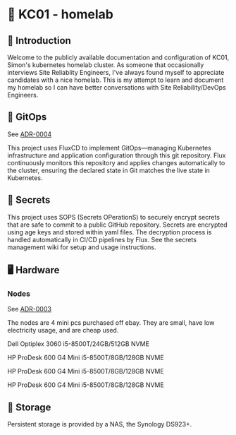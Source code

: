# 🏡 KC01 - homelab

## 👋 Introduction

Welcome to the publicly available documentation and configuration of KC01, Simon's kubernetes homelab cluster.
As someone that occasionally interviews Site Reliablity Engineers, I've always found myself to appreciate candidates with a nice homelab.
This is my attempt to learn and document my homelab so I can have better conversations with Site Reliability/DevOps Engineers. 

## 🏃 GitOps

See [ADR-0004](/adr/0004-use-flux-cd-for-gitops.md)

This project uses FluxCD to implement GitOps—managing Kubernetes infrastructure and application configuration through this git repository. Flux continuously monitors this repository and applies changes automatically to the cluster, ensuring the declared state in Git matches the live state in Kubernetes.

## 🔐 Secrets

This project uses SOPS (Secrets OPerationS) to securely encrypt secrets that are safe to commit to a public GitHub repository. Secrets are encrypted using age keys and stored within yaml files. The decryption process is handled automatically in CI/CD pipelines by Flux. See the secrets management wiki for setup and usage instructions.

## 🖥️ Hardware

### Nodes

See [ADR-0003](/adr/0003-node-hardware-os.md)

The nodes are 4 mini pcs purchased off ebay. They are small, have low electricity usage, and are cheap used.

Dell Optiplex 3060 i5-8500T/24GB/512GB NVME

HP ProDesk 600 G4 Mini i5-8500T/8GB/128GB NVME

HP ProDesk 600 G4 Mini i5-8500T/8GB/128GB NVME

HP ProDesk 600 G4 Mini i5-8500T/8GB/128GB NVME

## 💽 Storage

Persistent storage is provided by a NAS, the Synology DS923+.
